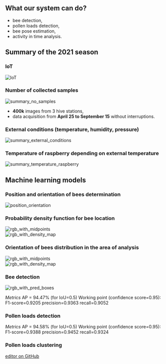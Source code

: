 ## What our system can do?

- bee detection,
- pollen loads detection,
- bee pose estimation,
- activity in time analysis.

## Summary of the 2021 season

### IoT

![IoT](https://github.com/PabloMaj/Computer-vision-system-for-apiary/blob/gh-pages/docs/assets/IoT_image.jpg?raw=true)

### Number of collected samples

![summary_no_samples](https://github.com/PabloMaj/Computer-vision-system-for-apiary/blob/gh-pages/docs/assets/summary_no_collected_samples.png?raw=true)

- **400k** images from 3 hive stations,
- data acquisition from **April 25 to September 15** without interruptions. 

### External conditions (temperature, humidity, pressure)

![summary_external_conditions](https://github.com/PabloMaj/Computer-vision-system-for-apiary/blob/gh-pages/docs/assets/summary_external_conditions.png?raw=true)

### Temperature of raspberry depending on external temperature

![summary_temperature_raspberry](https://github.com/PabloMaj/Computer-vision-system-for-apiary/blob/gh-pages/docs/assets/raspberry_temp_vs_external_temp.png?raw=true)

## Machine learning models

### Position and orientation of bees determination

![position_orientation](https://github.com/PabloMaj/Computer-vision-system-for-apiary/blob/gh-pages/docs/assets/midpoints_and_orientation_determination.png?raw=true)

### Probability density function for bee location

![rgb_with_midpoints](https://github.com/PabloMaj/Computer-vision-system-for-apiary/blob/gh-pages/docs/assets/RGB_with_midpoints.png?raw=true)
<br />
![rgb_with_density_map](https://github.com/PabloMaj/Computer-vision-system-for-apiary/blob/gh-pages/docs/assets/RGB_with_density_map.png?raw=true)

### Orientation of bees distribution in the area of analysis 

![rgb_with_midpoints](https://github.com/PabloMaj/Computer-vision-system-for-apiary/blob/gh-pages/docs/assets/RGB_with_orientation_distribution.png?raw=true)
<br />
![rgb_with_density_map](https://github.com/PabloMaj/Computer-vision-system-for-apiary/blob/gh-pages/docs/assets/orientation_distribution_colorbar.png?raw=true)

### Bee detection

![rgb_with_pred_boxes](https://github.com/PabloMaj/Computer-vision-system-for-apiary/blob/gh-pages/docs/assets/RGB_with_pred_boxes_1.png?raw=true)

*Metrics*
AP = 94.47% (for IoU=0.5)
Working point (confidence score=0.95):
F1-score=0.9205
precision=0.9363
recall=0.9052

### Pollen loads detection

*Metrics*
AP = 94.58% (for IoU=0.5)
Working point (confidence score=0.95):
F1-score=0.9388
precision=0.9452
recall=0.9324

### Pollen loads clustering

[editor on GitHub](https://github.com/PabloMaj/Computer-vision-system-for-apiary/edit/gh-pages/index.md)

